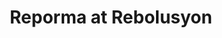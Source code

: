 ---
title: Reporma at Rebolusyon
description: Sa El Filibusterismo, inilarawan ni Rizal ang isang nabigong himagsikan. Sa kasalukuyang araw, may ihahandog pa ba ang paghihimagsik?
image:

# Badge style
style:
    background: "#880808"
    color: "#fff"
---